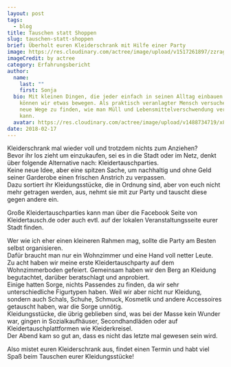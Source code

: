 ```yaml
---
layout: post
tags:
  - blog
title: Tauschen statt Shoppen
slug: tauschen-statt-shoppen
brief: Überholt euren Kleiderschrank mit Hilfe einer Party
image: https://res.cloudinary.com/actree/image/upload/v1517261897/zzragqd1uqjmd4goakiv.png
imageCredit: by actree
category: Erfahrungsbericht
author:
  name:
    last: ""
    first: Sonja
  bio: Mit kleinen Dingen, die jeder einfach in seinen Alltag einbauen kann,
    können wir etwas bewegen. Als praktisch veranlagter Mensch versuche ich,
    neue Wege zu finden, wie man Müll und Lebensmittelverschwendung verhindern
    kann.
  avatar: https://res.cloudinary.com/actree/image/upload/v1488734719/x8yjmgb9aevnzug1znrt.jpg
date: 2018-02-17
---
```


Kleiderschrank mal wieder voll und trotzdem nichts zum Anziehen?<br>Bevor ihr los zieht um einzukaufen, sei es in die Stadt oder im Netz, denkt über folgende Alternative nach: 
Kleidertauschparties.<br>Keine neue Idee, aber eine spitzen Sache, um nachhaltig und ohne Geld seiner Garderobe  einen frischen Anstrich zu verpassen.<br>Dazu sortiert ihr Kleidungsstücke, die in Ordnung sind, aber von euch nicht mehr getragen werden, aus, nehmt sie mit zur Party und tauscht diese gegen andere ein.<p>Große Kleidertauschparties kann man über die Facebook Seite von Kleidertausch.de  oder auch evtl. auf der lokalen Veranstaltungsseite eurer Stadt finden.

Wer wie ich eher einen kleineren Rahmen mag, sollte die Party am Besten selbst organisieren.<br>Dafür braucht man nur ein Wohnzimmer und eine Hand voll netter Leute.<br>
Zu acht haben wir meine erste Kleidertauschparty auf dem Wohnzimmerboden gefeiert. 
Gemeinsam haben wir den Berg an Kleidung begutachtet, darüber beratschlagt und anprobiert.<br>
Einige hatten Sorge, nichts Passendes zu finden, da wir sehr unterschiedliche Figurtypen haben. Weil wir aber nicht nur Kleidung, sondern auch Schals, Schuhe, Schmuck, Kosmetik und andere Accessoires getauscht haben, war die Sorge unnötig.<br>
Kleidungsstücke, die übrig geblieben sind, was bei der Masse kein Wunder war, gingen in Sozialkaufhäuser, Secondhandläden oder auf Kleidertauschplattformen wie Kleiderkreisel.<br>
Der Abend kam so gut an, dass es nicht das letzte mal gewesen sein wird.<p>
Also mistet euren Kleiderschrank aus, findet einen Termin und habt viel Spaß beim Tauschen eurer Kleidungsstücke!